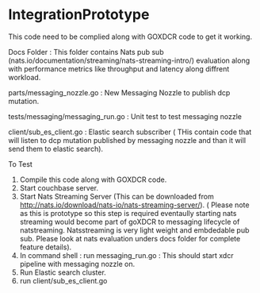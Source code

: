 # IntegrationPrototype

This code need to be complied along with GOXDCR code to get it working.

Docs Folder : This folder contains Nats pub sub  
   (nats.io/documentation/streaming/nats-streaming-intro/) evaluation along with performance metrics like throughput and latency along diffrent workload.

parts/messaging_nozzle.go : New Messaging Nozzle to publish dcp mutation.

tests/messaging/messaging_run.go : Unit test to test messaging nozzle

client/sub_es_client.go : Elastic search subscriber ( THis contain code that will listen to dcp mutation published by messaging nozzle and than it will send them to elastic search).


To Test

1. Compile this code along with GOXDCR code.
2. Start couchbase server.
3. Start Nats Streaming Server (This can be downloaded from  http://nats.io/download/nats-io/nats-streaming-server/). ( Please note as this is prototype so this step is required eventaully starting nats streaming would become part of goXDCR to messaging lifecycle of natstreaming. Natsstreaming is very light weight and embdedable pub sub. Please look at nats evaluation unders docs folder for complete feature details).
3. In command shell : run messaging_run.go : This should start xdcr pipeline with messaging nozzle on.
4. Run Elastic search cluster.
5. run client/sub_es_client.go 


